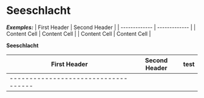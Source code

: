 # Seeschlacht
**_Exemples:_**
| First Header  | Second Header |
| ------------- | ------------- |
| Content Cell  | Content Cell  |
| Content Cell  | Content Cell  |

**Seeschlacht**



| First Header  | Second Header | test |
| ------------- | ------------- | ---- |
| ------------------------------------ |

 
